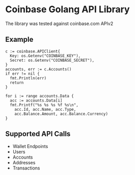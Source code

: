 # Coinbase Golang API Library

The library was tested against coinbase.com APIv2

## Example

    c := coinbase.APIClient{
      Key: os.Getenv("COINBASE_KEY"),
      Secret: os.Getenv("COINBASE_SECRET"),
    }
    accounts, err := c.Accounts()
    if err != nil {
      fmt.Println(err)
      return
    }

    for i := range accounts.Data {
      acc := accounts.Data[i]
      fmt.Printf("%s %s %s %f %s\n",
        acc.Id, acc.Name, acc.Type,
        acc.Balance.Amount, acc.Balance.Currency)
    }

## Supported API Calls

* Wallet Endpoints
 * Users
 * Accounts
 * Addresses
 * Transactions
